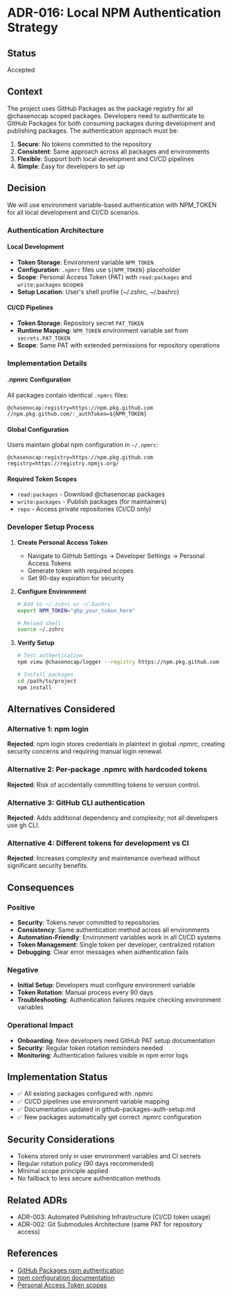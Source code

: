# ADR-016: Local NPM Authentication Strategy

## Status
Accepted

## Context
The project uses GitHub Packages as the package registry for all @chasenocap scoped packages. Developers need to authenticate to GitHub Packages for both consuming packages during development and publishing packages. The authentication approach must be:

1. **Secure**: No tokens committed to the repository
2. **Consistent**: Same approach across all packages and environments
3. **Flexible**: Support both local development and CI/CD pipelines
4. **Simple**: Easy for developers to set up

## Decision
We will use environment variable-based authentication with NPM_TOKEN for all local development and CI/CD scenarios.

### Authentication Architecture

#### Local Development
- **Token Storage**: Environment variable `NPM_TOKEN`
- **Configuration**: `.npmrc` files use `${NPM_TOKEN}` placeholder
- **Scope**: Personal Access Token (PAT) with `read:packages` and `write:packages` scopes
- **Setup Location**: User's shell profile (~/.zshrc, ~/.bashrc)

#### CI/CD Pipelines
- **Token Storage**: Repository secret `PAT_TOKEN` 
- **Runtime Mapping**: `NPM_TOKEN` environment variable set from `secrets.PAT_TOKEN`
- **Scope**: Same PAT with extended permissions for repository operations

### Implementation Details

#### .npmrc Configuration
All packages contain identical `.npmrc` files:
```
@chasenocap:registry=https://npm.pkg.github.com
//npm.pkg.github.com/:_authToken=${NPM_TOKEN}
```

#### Global Configuration
Users maintain global npm configuration in `~/.npmrc`:
```
@chasenocap:registry=https://npm.pkg.github.com
registry=https://registry.npmjs.org/
```

#### Required Token Scopes
- `read:packages` - Download @chasenocap packages
- `write:packages` - Publish packages (for maintainers)
- `repo` - Access private repositories (CI/CD only)

### Developer Setup Process

1. **Create Personal Access Token**
   - Navigate to GitHub Settings → Developer Settings → Personal Access Tokens
   - Generate token with required scopes
   - Set 90-day expiration for security

2. **Configure Environment**
   ```bash
   # Add to ~/.zshrc or ~/.bashrc
   export NPM_TOKEN="ghp_your_token_here"
   
   # Reload shell
   source ~/.zshrc
   ```

3. **Verify Setup**
   ```bash
   # Test authentication
   npm view @chasenocap/logger --registry https://npm.pkg.github.com
   
   # Install packages
   cd /path/to/project
   npm install
   ```

## Alternatives Considered

### Alternative 1: npm login
**Rejected**: npm login stores credentials in plaintext in global .npmrc, creating security concerns and requiring manual login renewal.

### Alternative 2: Per-package .npmrc with hardcoded tokens
**Rejected**: Risk of accidentally committing tokens to version control.

### Alternative 3: GitHub CLI authentication
**Rejected**: Adds additional dependency and complexity; not all developers use gh CLI.

### Alternative 4: Different tokens for development vs CI
**Rejected**: Increases complexity and maintenance overhead without significant security benefits.

## Consequences

### Positive
- **Security**: Tokens never committed to repositories
- **Consistency**: Same authentication method across all environments
- **Automation-Friendly**: Environment variables work in all CI/CD systems
- **Token Management**: Single token per developer, centralized rotation
- **Debugging**: Clear error messages when authentication fails

### Negative
- **Initial Setup**: Developers must configure environment variable
- **Token Rotation**: Manual process every 90 days
- **Troubleshooting**: Authentication failures require checking environment variables

### Operational Impact
- **Onboarding**: New developers need GitHub PAT setup documentation
- **Security**: Regular token rotation reminders needed
- **Monitoring**: Authentication failures visible in npm error logs

## Implementation Status
- ✅ All existing packages configured with .npmrc
- ✅ CI/CD pipelines use environment variable mapping
- ✅ Documentation updated in github-packages-auth-setup.md
- ✅ New packages automatically get correct .npmrc configuration

## Security Considerations
- Tokens stored only in user environment variables and CI secrets
- Regular rotation policy (90 days recommended)
- Minimal scope principle applied
- No fallback to less secure authentication methods

## Related ADRs
- ADR-003: Automated Publishing Infrastructure (CI/CD token usage)
- ADR-002: Git Submodules Architecture (same PAT for repository access)

## References
- [GitHub Packages npm authentication](https://docs.github.com/en/packages/working-with-a-github-packages-registry/working-with-the-npm-registry)
- [npm configuration documentation](https://docs.npmjs.com/cli/v7/configuring-npm/npmrc)
- [Personal Access Token scopes](https://docs.github.com/en/developers/apps/building-oauth-apps/scopes-for-oauth-apps)